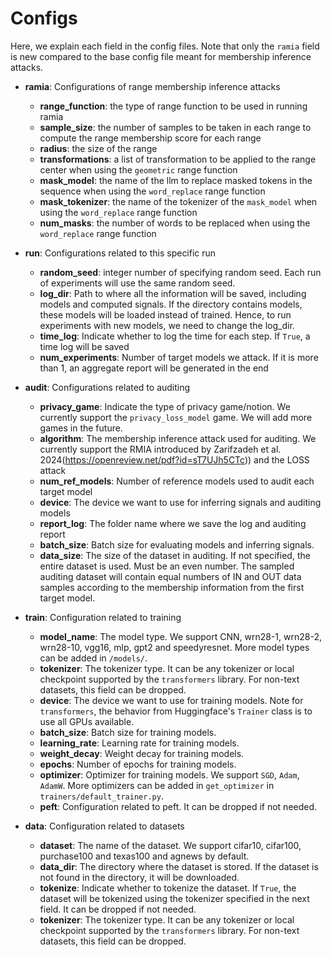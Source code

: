 # Configs
Here, we explain each field in the config files. Note that only the `ramia` field is new compared to the base config file meant for membership inference attacks.
- **ramia**: Configurations of range membership inference attacks
  - **range_function**: the type of range function to be used in running ramia
  - **sample_size**: the number of samples to be taken in each range to compute the range membership score for each range
  - **radius**: the size of the range
  - **transformations**: a list of transformation to be applied to the range center when using the `geometric` range function
  - **mask_model**: the name of the llm to replace masked tokens in the sequence when using the `word_replace` range function
  - **mask_tokenizer**: the name of the tokenizer of the `mask_model` when using the `word_replace` range function
  - **num_masks**: the number of words to be replaced when using the `word_replace` range function
- **run**: Configurations related to this specific run 
  - **random_seed**: integer number of specifying random seed. Each run of experiments will use the same random seed.
  - **log_dir**: Path to where all the information will be saved, including models and computed signals. If the directory contains models, these models will be loaded instead of trained. Hence, to run experiments with new models, we need to change the log_dir.
  - **time_log**: Indicate whether to log the time for each step. If `True`, a time log will be saved
  - **num_experiments**: Number of target models we attack. If it is more than 1, an aggregate report will be generated in the end

- **audit**: Configurations related to auditing
  - **privacy_game**: Indicate the type of privacy game/notion. We currently support the `privacy_loss_model` game. We will add more games in the future.
  - **algorithm**: The membership inference attack used for auditing. We currently support the RMIA introduced by Zarifzadeh et al. 2024(https://openreview.net/pdf?id=sT7UJh5CTc)) and the LOSS attack
  - **num_ref_models**: Number of reference models used to audit each target model
  - **device**: The device we want to use for inferring signals and auditing models
  - **report_log**: The folder name where we save the log and auditing report
  - **batch_size**: Batch size for evaluating models and inferring signals.
  - **data_size**: The size of the dataset in auditing. If not specified, the entire dataset is used. Must be an even number. The sampled auditing dataset will contain equal numbers of IN and OUT data samples according to the membership information from the first target model.

- **train**: Configuration related to training
  - **model_name**: The model type. We support CNN, wrn28-1, wrn28-2, wrn28-10, vgg16, mlp, gpt2 and speedyresnet. More model types can be added in `/models/`.
  - **tokenizer**: The tokenizer type. It can be any tokenizer or local checkpoint supported by the `transformers` library. For non-text datasets, this field can be dropped.
  - **device**: The device we want to use for training models. Note for `transformers`, the behavior from Huggingface's `Trainer` class is to use all GPUs available.
  - **batch_size**: Batch size for training models.
  - **learning_rate**: Learning rate for training models.
  - **weight_decay**: Weight decay for training models.
  - **epochs**: Number of epochs for training models.
  - **optimizer**: Optimizer for training models. We support `SGD`, `Adam`, `AdamW`. More optimizers can be added in `get_optimizer` in `trainers/default_trainer.py`.
  - **peft**: Configuration related to peft. It can be dropped if not needed.
- **data**: Configuration related to datasets
  - **dataset**: The name of the dataset. We support cifar10, cifar100, purchase100 and texas100 and agnews by default.
  - **data_dir**: The directory where the dataset is stored. If the dataset is not found in the directory, it will be downloaded.
  - **tokenize**: Indicate whether to tokenize the dataset. If `True`, the dataset will be tokenized using the tokenizer specified in the next field. It can be dropped if not needed.
  - **tokenizer**: The tokenizer type. It can be any tokenizer or local checkpoint supported by the `transformers` library. For non-text datasets, this field can be dropped.
